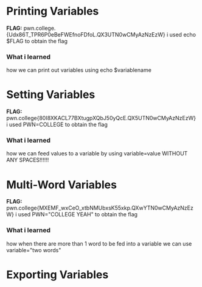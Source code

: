 #  Printing Variables

**FLAG:** pwn.college.{Udx86T_TPR6P0eBeFWEfnoFDfoL.QX3UTN0wCMyAzNzEzW}
i used echo $FLAG to obtain the flag

### What i learned 
how we can print out variables using echo $variablename

# Setting Variables

**FLAG:** pwn.college{80I8XKACL77BXtugpXQbJ50yQcE.QX5UTN0wCMyAzNzEzW}
i used PWN=COLLEGE to obtain the flag

### What i learned 
how we can feed values to a variable by using variable=value WITHOUT ANY SPACES!!!!!!

# Multi-Word Variables

 **FLAG:** pwn.college{MXEMF_wxCeO_xtbNMUbxsK55xkp.QXwYTN0wCMyAzNzEzW}
 i used PWN="COLLEGE YEAH" to obtain the flag

 ### What i learned 
how when there are more than 1 word to be fed into a variable we can use variable="two words"

# Exporting Variables


